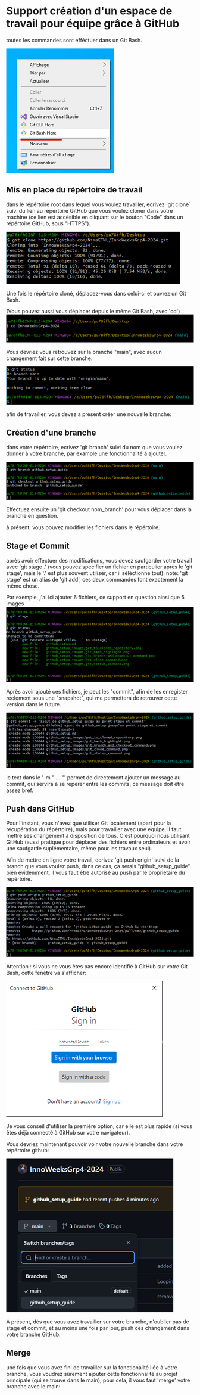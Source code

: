 # Support création d'un espace de travail pour équipe grâce à GitHub

toutes les commandes sont efféctuer dans un Git Bash.

![Git Bash Image](/github_setup_images/git_bash_highlight.png "Open Git Bash")

## Mis en place du répértoire de travail

dans le répértoire root dans lequel vous voulez travailler, ecrivez
´git clone´
suivi du lien au répértoire GitHub que vous voulez cloner dans votre machine (ce lien est accèsible en cliquant sur le bouton "Code" dans un répértoire GitHub, sous "HTTPS").

![Git Clone Command](/github_setup_images/git_clone_command.png "Clone Remote Repository")

Une fois le répértoire cloné, déplacez-vous dans celui-ci et ouvrez un Git Bash.

(Vous pouvez aussi vous déplacer depuis le même Git Bash, avec 'cd')
![CD Command](/github_setup_images/get_to_cloned_repository.png "Get To Cloned Repository")

Vous devriez vous retrouvez sur la branche "main", avec aucun changement fait sur cette branche.

![Git Status Command](/github_setup_images/git_status_command.png "Get Repository Status")

afin de travailler, vous devez a présent créer une nouvelle branche:

## Création d'une branche

dans votre répértoire, ecrivez
'git branch'
suivi du nom que vous voulez donner à votre branche, par example une fonctionnalité à ajouter.

![Git Branch And Checkout Command](/github_setup_images/git_branch_and_checkout_command.png "Create And Move To Branch")

Effectuez ensuite un 'git checkout nom_branch' pour vous déplacer dans la branche en question.

à présent, vous pouvez modifier les fichiers dans le répértoire.

## Stage et Commit

après avoir effectuer des modifications, vous devez saufgarder votre travail avec 'git stage .' (vous pouvez specifier un fichier en particulier après le 'git stage', mais le '.' est plus souvent utiliser, car il séléctionne tout).
note: 'git stage' est un alias de 'git add', ces deux commandes font exactement la même chose.

Par exemple, j'ai ici ajouter 6 fichiers, ce support en question ainsi que 5 images
![Git Stage And Status Command](/github_setup_images/git_stage_and_status_command.png "Stage Changes And Display Branch Status")

Après avoir ajouté ces fichiers, je peut les "commit", afin de les enregister réelement sous une "snapshot", qui me permettera de retrouver cette version dans le future.

![Git Commit Command](/github_setup_images/git_commit_command.png "Commit Stages Changes")

le text dans le '-m " ... "' permet de directement ajouter un message au commit, qui servira à se repérer entre les commits, ce message doit être assez bref.

## Push dans GitHub

Pour l'instant, vous n'avez que utiliser Git localement (apart pour la récupération du répértoire), mais pour travailler avec une equipe, il faut mettre ses changement à disposition de tous.
C'est pourquoi nous utilisant GitHub (aussi pratique pour déplacer des fichiers entre ordinateurs et avoir une saufgarde suplémentaire, même pour les travaux seul).

Afin de mettre en ligne votre travail, ecrivez
'git push origin'
suivi de la branch que vous voulez push, dans ce cas, ça serais "github_setup_guide".
bien evidemment, il vous faut être autorisé au push par le propriétaire du répértoire.

![Git Push Command](/github_setup_images/git_push_command.png "Push To Repository")

Attention : si vous ne vous êtes pas encore identifié à GitHub sur votre Git Bash, cette fenêtre va s'afficher:

![Git Sign In Popup](/github_setup_images/gitbuh_sign_in_popup.png "Sign In GitHub")

Je vous conseil d'utiliser la première option, car elle est plus rapide (si vous êtes déjà connecté à GitHub sur votre navigateur).

Vous devriez maintenant pouvoir voir votre nouvelle branche dans votre répértoire github:

![GitHub New Branch Pushed](/github_setup_images/github_new_branch_pushed.png "Successful Push In GitHub")

A présent, dès que vous avez travailler sur votre branche, n'oublier pas de stage et commit, et au moins une fois par jour, push ces changement dans votre branche GitHub.

## Merge

une fois que vous avez fini de travailler sur la fonctionalité liée à votre branche, vous voudrez sûrement ajouter cette fonctionnalité au projet principale (qui se trouve dans le main), pour cela, il vous faut 'merge' votre branche avec le main:
